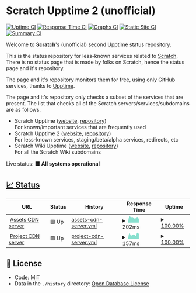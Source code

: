 # Scratch Upptime 2 (unofficial)

[![Uptime CI](https://github.com/Hans5958/Scratch-Upptime-2/workflows/Uptime%20CI/badge.svg)](https://github.com/Hans5958/Scratch-Upptime-2/actions?query=workflow%3A%22Uptime+CI%22)
[![Response Time CI](https://github.com/Hans5958/Scratch-Upptime-2/workflows/Response%20Time%20CI/badge.svg)](https://github.com/Hans5958/Scratch-Upptime-2/actions?query=workflow%3A%22Response+Time+CI%22)
[![Graphs CI](https://github.com/Hans5958/Scratch-Upptime-2/workflows/Graphs%20CI/badge.svg)](https://github.com/Hans5958/Scratch-Upptime-2/actions?query=workflow%3A%22Graphs+CI%22)
[![Static Site CI](https://github.com/Hans5958/Scratch-Upptime-2/workflows/Static%20Site%20CI/badge.svg)](https://github.com/Hans5958/Scratch-Upptime-2/actions?query=workflow%3A%22Static+Site+CI%22)
[![Summary CI](https://github.com/Hans5958/Scratch-Upptime-2/workflows/Summary%20CI/badge.svg)](https://github.com/Hans5958/Scratch-Upptime-2/actions?query=workflow%3A%22Summary+CI%22)

Welcome to **[Scratch](https://scratch.mit.edu)**'s (unofficial) second Upptime status repository.

This is the status repository for less-known services related to [Scratch](https://scratch.mit.edu). There is no status page that is made by folks on Scratch, hence the status page and it's repository.

The page and it's repository monitors them for free, using only GitHub services, thanks to [Upptime](https://github.com/upptime/upptime).

The page and it's repository only checks a subset of the services that are present. The list that checks all of the Scratch servers/services/subdomains are as follows.

- Scratch Upptime ([website](https://scratch-upptime.netlify.app), [repository](https://github.com/Hans5958/Scratch-Upptime))  
  For known/important services that are frequently used
- Scratch Upptime 2 ([website](https://scratch-upptime-2.netlify.app), [repository](https://github.com/Hans5958/Scratch-Upptime-2))  
  For less-known services, staging/beta/alpha services, redirects, etc
- Scratch Wiki Upptime ([website](https://scratch-wiki-upptime.netlify.app), [repository](https://github.com/Hans5958/Scratch-Wiki-Upptime))  
  For all the Scratch Wiki subdomains

Live status: <!--live status--> **🟩 All systems operational**

## [📈 Status](https://scratch-upptime-2.netlify.app)

<!--start: status pages-->
<!-- This summary is generated by Upptime (https://github.com/upptime/upptime) -->
<!-- Do not edit this manually, your changes will be overwritten -->
<!-- prettier-ignore -->
| URL | Status | History | Response Time | Uptime |
| --- | ------ | ------- | ------------- | ------ |
| <img alt="" src="https://favicons.githubusercontent.com/cdn.assets.scratch.mit.edu" height="13"> [Assets CDN server](https://cdn.assets.scratch.mit.edu) | 🟩 Up | [assets-cdn-server.yml](https://github.com/Hans5958/Scratch-Upptime-2/commits/master/history/assets-cdn-server.yml) | <details><summary><img alt="Response time graph" src="./graphs/assets-cdn-server/response-time-week.png" height="20"> 202ms</summary><br><a href="https://scratch-upptime=2.netlify.app/history/assets-cdn-server"><img alt="Response time 212" src="https://img.shields.io/endpoint?url=https%3A%2F%2Fraw.githubusercontent.com%2FHans5958%2FScratch-Upptime-2%2Fmaster%2Fapi%2Fassets-cdn-server%2Fresponse-time.json"></a><br><a href="https://scratch-upptime=2.netlify.app/history/assets-cdn-server"><img alt="24-hour response time 139" src="https://img.shields.io/endpoint?url=https%3A%2F%2Fraw.githubusercontent.com%2FHans5958%2FScratch-Upptime-2%2Fmaster%2Fapi%2Fassets-cdn-server%2Fresponse-time-day.json"></a><br><a href="https://scratch-upptime=2.netlify.app/history/assets-cdn-server"><img alt="7-day response time 202" src="https://img.shields.io/endpoint?url=https%3A%2F%2Fraw.githubusercontent.com%2FHans5958%2FScratch-Upptime-2%2Fmaster%2Fapi%2Fassets-cdn-server%2Fresponse-time-week.json"></a><br><a href="https://scratch-upptime=2.netlify.app/history/assets-cdn-server"><img alt="30-day response time 212" src="https://img.shields.io/endpoint?url=https%3A%2F%2Fraw.githubusercontent.com%2FHans5958%2FScratch-Upptime-2%2Fmaster%2Fapi%2Fassets-cdn-server%2Fresponse-time-month.json"></a><br><a href="https://scratch-upptime=2.netlify.app/history/assets-cdn-server"><img alt="1-year response time 212" src="https://img.shields.io/endpoint?url=https%3A%2F%2Fraw.githubusercontent.com%2FHans5958%2FScratch-Upptime-2%2Fmaster%2Fapi%2Fassets-cdn-server%2Fresponse-time-year.json"></a></details> | <details><summary><a href="https://scratch-upptime=2.netlify.app/history/assets-cdn-server">100.00%</a></summary><a href="https://scratch-upptime=2.netlify.app/history/assets-cdn-server"><img alt="All-time uptime 100.00%" src="https://img.shields.io/endpoint?url=https%3A%2F%2Fraw.githubusercontent.com%2FHans5958%2FScratch-Upptime-2%2Fmaster%2Fapi%2Fassets-cdn-server%2Fuptime.json"></a><br><a href="https://scratch-upptime=2.netlify.app/history/assets-cdn-server"><img alt="24-hour uptime 100.00%" src="https://img.shields.io/endpoint?url=https%3A%2F%2Fraw.githubusercontent.com%2FHans5958%2FScratch-Upptime-2%2Fmaster%2Fapi%2Fassets-cdn-server%2Fuptime-day.json"></a><br><a href="https://scratch-upptime=2.netlify.app/history/assets-cdn-server"><img alt="7-day uptime 100.00%" src="https://img.shields.io/endpoint?url=https%3A%2F%2Fraw.githubusercontent.com%2FHans5958%2FScratch-Upptime-2%2Fmaster%2Fapi%2Fassets-cdn-server%2Fuptime-week.json"></a><br><a href="https://scratch-upptime=2.netlify.app/history/assets-cdn-server"><img alt="30-day uptime 100.00%" src="https://img.shields.io/endpoint?url=https%3A%2F%2Fraw.githubusercontent.com%2FHans5958%2FScratch-Upptime-2%2Fmaster%2Fapi%2Fassets-cdn-server%2Fuptime-month.json"></a><br><a href="https://scratch-upptime=2.netlify.app/history/assets-cdn-server"><img alt="1-year uptime 100.00%" src="https://img.shields.io/endpoint?url=https%3A%2F%2Fraw.githubusercontent.com%2FHans5958%2FScratch-Upptime-2%2Fmaster%2Fapi%2Fassets-cdn-server%2Fuptime-year.json"></a></details>
| <img alt="" src="https://favicons.githubusercontent.com/cdn.projects.scratch.mit.edu" height="13"> [Project CDN server](https://cdn.projects.scratch.mit.edu) | 🟩 Up | [project-cdn-server.yml](https://github.com/Hans5958/Scratch-Upptime-2/commits/master/history/project-cdn-server.yml) | <details><summary><img alt="Response time graph" src="./graphs/project-cdn-server/response-time-week.png" height="20"> 157ms</summary><br><a href="https://scratch-upptime=2.netlify.app/history/project-cdn-server"><img alt="Response time 169" src="https://img.shields.io/endpoint?url=https%3A%2F%2Fraw.githubusercontent.com%2FHans5958%2FScratch-Upptime-2%2Fmaster%2Fapi%2Fproject-cdn-server%2Fresponse-time.json"></a><br><a href="https://scratch-upptime=2.netlify.app/history/project-cdn-server"><img alt="24-hour response time 179" src="https://img.shields.io/endpoint?url=https%3A%2F%2Fraw.githubusercontent.com%2FHans5958%2FScratch-Upptime-2%2Fmaster%2Fapi%2Fproject-cdn-server%2Fresponse-time-day.json"></a><br><a href="https://scratch-upptime=2.netlify.app/history/project-cdn-server"><img alt="7-day response time 157" src="https://img.shields.io/endpoint?url=https%3A%2F%2Fraw.githubusercontent.com%2FHans5958%2FScratch-Upptime-2%2Fmaster%2Fapi%2Fproject-cdn-server%2Fresponse-time-week.json"></a><br><a href="https://scratch-upptime=2.netlify.app/history/project-cdn-server"><img alt="30-day response time 169" src="https://img.shields.io/endpoint?url=https%3A%2F%2Fraw.githubusercontent.com%2FHans5958%2FScratch-Upptime-2%2Fmaster%2Fapi%2Fproject-cdn-server%2Fresponse-time-month.json"></a><br><a href="https://scratch-upptime=2.netlify.app/history/project-cdn-server"><img alt="1-year response time 169" src="https://img.shields.io/endpoint?url=https%3A%2F%2Fraw.githubusercontent.com%2FHans5958%2FScratch-Upptime-2%2Fmaster%2Fapi%2Fproject-cdn-server%2Fresponse-time-year.json"></a></details> | <details><summary><a href="https://scratch-upptime=2.netlify.app/history/project-cdn-server">100.00%</a></summary><a href="https://scratch-upptime=2.netlify.app/history/project-cdn-server"><img alt="All-time uptime 100.00%" src="https://img.shields.io/endpoint?url=https%3A%2F%2Fraw.githubusercontent.com%2FHans5958%2FScratch-Upptime-2%2Fmaster%2Fapi%2Fproject-cdn-server%2Fuptime.json"></a><br><a href="https://scratch-upptime=2.netlify.app/history/project-cdn-server"><img alt="24-hour uptime 100.00%" src="https://img.shields.io/endpoint?url=https%3A%2F%2Fraw.githubusercontent.com%2FHans5958%2FScratch-Upptime-2%2Fmaster%2Fapi%2Fproject-cdn-server%2Fuptime-day.json"></a><br><a href="https://scratch-upptime=2.netlify.app/history/project-cdn-server"><img alt="7-day uptime 100.00%" src="https://img.shields.io/endpoint?url=https%3A%2F%2Fraw.githubusercontent.com%2FHans5958%2FScratch-Upptime-2%2Fmaster%2Fapi%2Fproject-cdn-server%2Fuptime-week.json"></a><br><a href="https://scratch-upptime=2.netlify.app/history/project-cdn-server"><img alt="30-day uptime 100.00%" src="https://img.shields.io/endpoint?url=https%3A%2F%2Fraw.githubusercontent.com%2FHans5958%2FScratch-Upptime-2%2Fmaster%2Fapi%2Fproject-cdn-server%2Fuptime-month.json"></a><br><a href="https://scratch-upptime=2.netlify.app/history/project-cdn-server"><img alt="1-year uptime 100.00%" src="https://img.shields.io/endpoint?url=https%3A%2F%2Fraw.githubusercontent.com%2FHans5958%2FScratch-Upptime-2%2Fmaster%2Fapi%2Fproject-cdn-server%2Fuptime-year.json"></a></details>

<!--end: status pages-->

## 📄 License

- Code: [MIT](./LICENSE)
- Data in the `./history` directory: [Open Database License](https://opendatacommons.org/licenses/odbl/1-0/)
